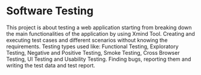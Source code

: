# Software Testing

This project is about testing a web application starting from breaking down the main functionalities of the application by using Xmind Tool. Creating and executing test cases and different scenarios without knowing the requirements.
Testing types used like: Functional Testing, Exploratory Testing, Negative and Positive Testing, Smoke Testing, Cross Browser Testing, UI Testing and Usability Testing.
Finding bugs, reporting them and writing the test data and test report.
